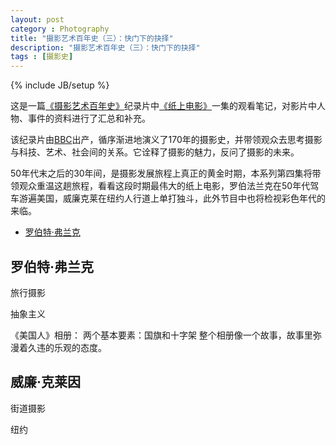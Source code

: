 ```yaml
---
layout: post
category : Photography
title: "摄影艺术百年史（三）：快门下的抉择"
description: "摄影艺术百年史（三）：快门下的抉择"
tags : [摄影史]
---
```

{% include JB/setup %}

这是一篇[《摄影艺术百年史》](http://movie.douban.com/subject/4154964/)纪录片中[《纸上电影》](http://v.youku.com/v_show/id_XNDcyMTUzODcy.html)一集的观看笔记，对影片中人物、事件的资料进行了汇总和补充。

该纪录片由[BBC](http://baike.baidu.com/view/60739.htm)出产，循序渐进地演义了170年的摄影史，并带领观众去思考摄影与科技、艺术、社会间的关系。它诠释了摄影的魅力，反问了摄影的未来。

50年代末之后的30年间，是摄影发展旅程上真正的黄金时期，本系列第四集将带领观众重温这趟旅程，看看这段时期最伟大的纸上电影，罗伯法兰克在50年代驾车游遍美国，威廉克莱在纽约人行道上单打独斗，此外节目中也将检视彩色年代的来临。

* [罗伯特·弗兰克](./#) 

<h2 id="">罗伯特·弗兰克</h2>

旅行摄影

抽象主义

《美国人》相册：
两个基本要素：国旗和十字架
整个相册像一个故事，故事里弥漫着久违的乐观的态度。


<h2 id="">威廉·克莱因</h2>

街道摄影

纽约